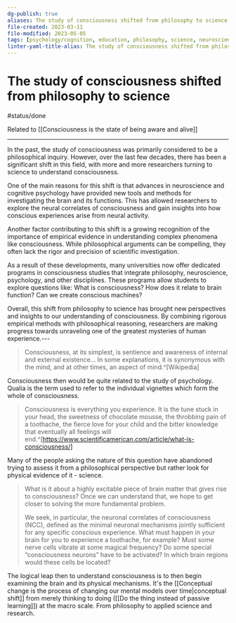 ```yaml
---
dg-publish: true
aliases: The study of consciousness shifted from philosophy to science, shift in study of consciouscness, understanding consciousness
file-created: 2023-03-11
file-modified: 2023-05-05
tags: [psychology/cognition, education, philosophy, science, neuroscience]
linter-yaml-title-alias: The study of consciousness shifted from philosophy to science
---
```


# The study of consciousness shifted from philosophy to science

#status/done

Related to [[Consciousness is the state of being aware and alive]]

---

In the past, the study of consciousness was primarily considered to be a philosophical inquiry. However, over the last few decades, there has been a significant shift in this field, with more and more researchers turning to science to understand consciousness.

One of the main reasons for this shift is that advances in neuroscience and cognitive psychology have provided new tools and methods for investigating the brain and its functions. This has allowed researchers to explore the neural correlates of consciousness and gain insights into how conscious experiences arise from neural activity.

Another factor contributing to this shift is a growing recognition of the importance of empirical evidence in understanding complex phenomena like consciousness. While philosophical arguments can be compelling, they often lack the rigor and precision of scientific investigation.

As a result of these developments, many universities now offer dedicated programs in consciousness studies that integrate philosophy, neuroscience, psychology, and other disciplines. These programs allow students to explore questions like: What is consciousness? How does it relate to brain function? Can we create conscious machines?

Overall, this shift from philosophy to science has brought new perspectives and insights to our understanding of consciousness. By combining rigorous empirical methods with philosophical reasoning, researchers are making progress towards unraveling one of the greatest mysteries of human experience.---

> Consciousness, at its simplest, is sentience and awareness of internal and external existence… In some explanations, it is synonymous with the mind, and at other times, an aspect of mind.^[Wikipedia]

Consciousness then would be quite related to the study of psychology. Qualia is the term used to refer to the individual vignettes which form the whole of consciousness.

> Consciousness is everything you experience. It is the tune stuck in your head, the sweetness of chocolate mousse, the throbbing pain of a toothache, the fierce love for your child and the bitter knowledge that eventually all feelings will end.^[https://www.scientificamerican.com/article/what-is-consciousness/]

Many of the people asking the nature of this question have abandoned trying to assess it from a philosophical perspective but rather look for physical evidence of it - science.

> What is it about a highly excitable piece of brain matter that gives rise to consciousness? Once we can understand that, we hope to get closer to solving the more fundamental problem.
>
> We seek, in particular, the neuronal correlates of consciousness (NCC), defined as the minimal neuronal mechanisms jointly sufficient for any specific conscious experience. What must happen in your brain for you to experience a toothache, for example? Must some nerve cells vibrate at some magical frequency? Do some special “consciousness neurons” have to be activated? In which brain regions would these cells be located?

The logical leap then to understand consciousness is to then begin examining the brain and its physical mechanisms. It's the [[Conceptual change is the process of changing our mental models over time|conceptual shift]] from merely thinking to doing ([[Do the thing instead of passive learning]]) at the macro scale. From philosophy to applied science and research.
